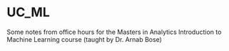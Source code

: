 # UC_ML
Some notes from office hours for the Masters in Analytics Introduction to Machine Learning course (taught by Dr. Arnab Bose)
